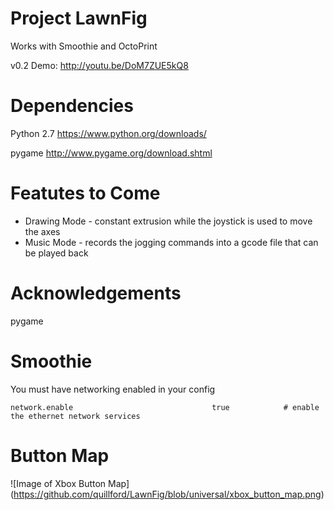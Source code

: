 # Project LawnFig
Works with Smoothie and OctoPrint

v0.2 Demo: http://youtu.be/DoM7ZUE5kQ8

# Dependencies
Python 2.7
https://www.python.org/downloads/

pygame
http://www.pygame.org/download.shtml

# Featutes to Come

* Drawing Mode - constant extrusion while the joystick is used to move the axes
* Music Mode - records the jogging commands into a gcode file that can be played back

# Acknowledgements

pygame

# Smoothie
You must have networking enabled in your config

```network.enable                               true            # enable the ethernet network services```

# Button Map
![Image of Xbox Button Map]
(https://github.com/quillford/LawnFig/blob/universal/xbox_button_map.png)
